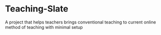 # Teaching-Slate
A project that helps teachers brings conventional teaching to current online method of teaching with minimal setup
